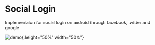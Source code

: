 # Social Login
Implementaion for social login on android through facebook, twitter and google

![demo](https://github.com/santoshhiremani/sociallogin-android/blob/master/screenshots/device-2018-08-16-162844.png){:height="50%" width="50%"}
